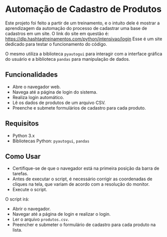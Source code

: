 # Automação de Cadastro de Produtos

Este projeto foi feito a partir de um treinamento, e o intuito dele é mostrar a aprendizagem da automação do processo de cadastrar uma base de cadastros em um site. 
O link do site em questão é:
https://dlp.hashtagtreinamentos.com/python/intensivao/login
Esse é um site dedicado para testar o funcionamento do código.

O mesmo utiliza a biblioteca `pyautogui` para interagir com a interface gráfica do usuário e a biblioteca `pandas` para manipulação de dados.

## Funcionalidades

- Abre o navegador web.
- Navega até a página de login do sistema.
- Realiza login automático.
- Lê os dados de produtos de um arquivo CSV.
- Preenche e submete formulários de cadastro para cada produto.

## Requisitos

- Python 3.x
- Bibliotecas Python: `pyautogui`, `pandas`

## Como Usar

- Certifique-se de que o navegador está na primeira posição da barra de tarefas.
- Antes de executar o script, é necessário corrigir as coordenadas de cliques na tela, que variam de acordo com a resolução do monitor.
- Execute o script.

O script irá:
- Abrir o navegador.
- Navegar até a página de login e realizar o login.
- Ler o arquivo `produtos.csv`.
- Preencher e submeter o formulário de cadastro para cada produto na lista.
